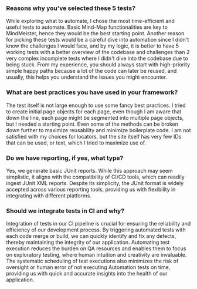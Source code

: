 ### Reasons why you've selected these 5 tests?

While exploring what to automate, I chose the most time-efficient and useful tests to automate. Basic Mind-Map functionalities are key to MindMeister, hence they would be the best starting point. Another reason for picking these tests would be a careful dive into automation since I didn't know the challenges I would face, and by my logic, it is better to have 5 working tests with a better overview of the codebase and challenges than 2 very complex incomplete tests where I didn't dive into the codebase due to being stuck. From my experience, you should always start with high-priority simple happy paths because a lot of the code can later be reused, and usually, this helps you understand the issues you might encounter.

### What are best practices you have used in your framework?

The test itself is not large enough to use some fancy best practices. I tried to create initial page objects for each page, even though I am aware that down the line, each page might be segmented into multiple page objects, but I needed a starting point. Even some of the methods can be broken down further to maximize reusability and minimize boilerplate code. I am not satisfied with my choices for locators, but the site itself has very few IDs that can be used, or text, which I tried to maximize use of.

### Do we have reporting, if yes, what type?

Yes, we generate basic JUnit reports. While this approach may seem simplistic, it aligns with the compatibility of CI/CD tools, which can readily ingest JUnit XML reports. Despite its simplicity, the JUnit format is widely accepted across various reporting tools, providing us with flexibility in integrating with different platforms. 

### Should we integrate tests in CI and why?

Integration of tests in our CI pipeline is crucial for ensuring the reliability and efficiency of our development process. By triggering automated tests with each code merge or build, we can quickly identify and fix any defects, thereby maintaining the integrity of our application. Automating test execution reduces the burden on QA resources and enables them to focus on exploratory testing, where human intuition and creativity are invaluable. The systematic scheduling of test executions also minimizes the risk of oversight or human error of not executing Automation tests on time, providing us with quick and accurate insights into the health of our application.

